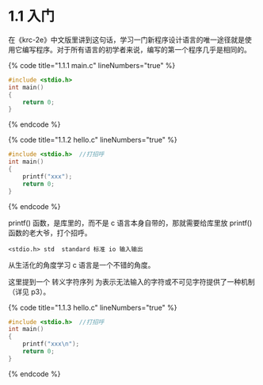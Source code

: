 # 1.1 入门

在《krc-2e》中文版里讲到这句话，学习一门新程序设计语言的唯一途径就是使用它编写程序。对于所有语言的初学者来说，编写的第一个程序几乎是相同的。

{% code title="1.1.1 main.c" lineNumbers="true" %}
```c
#include <stdio.h>
int main()
{
    return 0;
}
```
{% endcode %}

{% code title="1.1.2 hello.c" lineNumbers="true" %}
```c
#include <stdio.h>  //打招呼 
int main()
{
    printf("xxx");
    return 0;
}
```
{% endcode %}

printf() 函数，是库里的，而不是 c 语言本身自带的，那就需要给库里放 printf() 函数的老大爷，打个招呼。

```
<stdio.h> std  standard 标准 io 输入输出
```

从生活化的角度学习 c 语言是一个不错的角度。

这里提到一个 转义字符序列  为表示无法输入的字符或不可见字符提供了一种机制（详见 p3）。

{% code title="1.1.3 hello.c" lineNumbers="true" %}
```c
#include <stdio.h>  //打招呼 
int main()
{
    printf("xxx\n");
    return 0;
}
```
{% endcode %}
